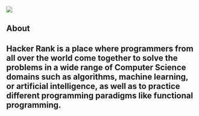 <h1> <img src="https://github.com/Maheshkrishna/HackerRankSolutions/blob/master/images/HackerRank.png" align="middle"/> </h1>
<h2> About <h2>
Hacker Rank is a place where programmers from all over the world come together to solve the problems in a wide range of Computer Science domains such as algorithms, machine learning, or artificial intelligence, as well as to practice different programming paradigms like functional programming.


